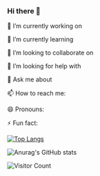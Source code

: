 ### Hi there 👋

🔭 I’m currently working on


🌱 I’m currently learning

  
👯 I’m looking to collaborate on

  
🤔 I’m looking for help with

  
💬 Ask me about

  
📫 How to reach me:

  
😄 Pronouns:

  
⚡ Fun fact:

  


[![Top Langs](https://github-readme-stats.vercel.app/api/top-langs/?username=Eeeextend&langs_count=8)](https://github.com/Eeeextend/github-readme-stats)


![Anurag's GitHub stats](https://github-readme-stats.vercel.app/api?username=Eeeextend&hide=issues&show_icons=true)


![Visitor Count](https://profile-counter.glitch.me/Eeeextend/count.svg)

